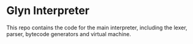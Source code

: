 # Glyn Interpreter

This repo contains the code for the main interpreter, including the lexer, parser, bytecode generators and virtual machine.
